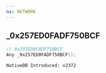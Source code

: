 ```yaml
---
ns: NETWORK
---
```

## _0x257ED0FADF750BCF

```c
// 0x257ED0FADF750BCF
Any _0x257ED0FADF750BCF();
```

```
NativeDB Introduced: v2372
```

